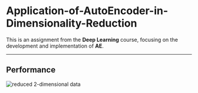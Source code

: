 # Application-of-AutoEncoder-in-Dimensionality-Reduction
This is an assignment from the **Deep Learning** course, focusing on the development and implementation of **AE**.

---

## Performance
![reduced 2-dimensional data]()
